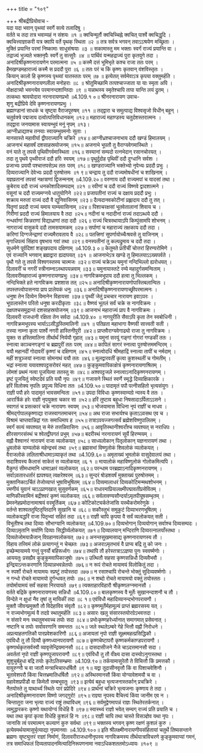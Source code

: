 +++
title = "१०९"

+++
श्रीबद्रीप्रियोवाच -  
यदा यदा भवान् पृथ्व्यां स्वर्गे सत्ये तलादिषु ।  
वर्तते च तदा तत्र भवाम्यहं न संशयः ॥१ ॥
क्वचिन्मूर्तौ क्वचिच्चिह्ने क्वचित् पार्श्वे क्वचिद्धृदि ।  
क्वचित्त्वाज्ञाकरी यत्र क्वापि वर्ते पृथक् स्थिता ॥२ ॥
तत्र सर्वत्र भगवन् तवाऽऽश्रयेण मच्छ्रिताः ।  
मुक्तिं प्रयान्ति परमां निष्कामाः साधुसंश्रयाः ॥३ ॥
सकामास्तु मम भक्ताः स्वर्गं राज्यं प्रयान्ति वा ।  
तद्राज्यं भुज्यते भक्तनृपैः स्वर्गे तु सत्सुरैः ॥४ ॥
पार्थिवं यन्महद्राज्यं पुरा कृतयुगे तदा ।  
अनादिश्रीकृष्णनारायणेन परमात्मना ॥५ ॥
कस्मै दत्तं भूमिभृते कश्च राजा ततः परम् ।  
हैमखण्डमहाराज्यं कस्मै स प्रददौ पुरा ॥६ ॥
ततः परं च किं कृष्णः कृतवान् वंशविस्तृतः ।  
कियान् कालो हि कृष्णस्य पृथ्व्यां यातस्ततः परम् ॥७ ॥
इत्येतत् सर्वमेवाऽत्र कृपया वक्तुमर्हति ।  
अनादिश्रीकृष्णनारायणलीला मनोहराः ॥८ ॥
श्रोतुमिच्छामि तत्पश्चाज्जाता या याः स्मृता अपि ।  
मोक्षदात्र्यो भवन्त्येव परमानन्दशान्तिदाः ॥९ ॥
यन्नाथस्य स्मृतेश्चापि तापा यान्ति लयं द्रुतम् ।  
तत्कथाः श्रावयोदारा नरनारायणप्रभो ॥4.109.१ ०॥
श्रीनरनारायण उवाच-  
शृणु बद्रीप्रिये देवि कृष्णनारायणप्रभुः ।  
ब्रह्माण्डानां साधकं च सृष्ट्वा वैराजपूरुषम् ॥११ ॥
तद्द्वारा च समुत्पाद्य विश्वसृजो विधीन् बहून् ।  
चतुर्वक्त्रे पद्मजाय दत्वोत्पत्तिविधानकम् ॥१२॥
महाराज्यं महाण्डस्य चतुर्दशस्तरात्मनः ।  
तद्द्वारा जनयामास स्वायम्भुवं मनुं नृपम् ॥१३।  
आग्नीध्राद्याश्च तनयाः स्वायम्भुवमनोः सुताः ।  
मानसास्ते महावीर्या द्वीपराज्यानि चक्रिरे ॥१४॥
आग्नीध्रश्चाजनाभाय ददौ खण्डं हिमालयम् ।  
आजनाभं महावर्षं दशसाहस्रयोजनम् ॥१५॥
अजनाभे भूपतौ तु वैराग्यवेगमास्थिते ।  
वनं याते तु तपसे पृथिवीगर्वमास्थिता ॥१६॥
सस्यानां सम्पदो रत्नभेदान् रसानचोरयत् ।  
तदा तु पृथवे पृथ्वीराजं ददौ हरिः स्वयम् ॥१७॥
पृथुर्दुदोह पृथिवीं ददौ दुग्धानि सर्वशः ।  
प्रजाभ्यः प्रययौ पश्चात्तपसेऽथ ततः परम् ॥१८॥
खण्डराज्यानि भक्तेभ्यो नृपेभ्यः प्रददौ प्रभुः ।  
दिव्यराज्यानि देवेभ्यः प्रददौ पुरुषोत्तमः ॥१ ९॥
चन्द्राय तु ददौ राज्यमोषधीनां च शाखिनाम् ।  
यज्ञव्रतानां तपसां नक्षत्राणां द्विजन्मनाम् ॥4.109.२०॥
वरुणाय ददौ राज्यमपां च यादसां तथा ।  
कुबेराय ददौ राज्यं धनकोशादिसम्पदाम् ॥२१ ॥
रवीणां च ददौ राज्यं विष्णवे द्वादशात्मने ।  
वसूनां च ददौ राज्यमग्नये धातुयोगिने ॥२२॥
प्रजापतीनां राज्यं च दक्षाय प्रददौ प्रभुः ।  
शक्राय मरुतां राज्यं ददौ वै द्युनिवासिनम् ॥२३॥
दैत्यदानवकोटीनां प्रह्लादाय ददौ तु तत् ।  
पितॄणां प्रददौ राज्यं यमाय याम्यवासिनाम् ॥२४॥
पिशाचरक्षसां भूतवेतालानां शिवाय च ।  
गिरीणां प्रददौ राज्यं हिमालयाय वै तदा ॥२५॥
नदीनां च नदादीनां राज्यं तदाऽब्धये ददौ ।  
गन्धर्वाणां किन्नराणां विद्याध्राणां तदा ददौ ॥२६॥
राज्यं चित्ररथायाऽपि किम्पुंसामपि शोभनम् ।  
नागराज्यं वासुकये ददौ तामसयामकम् ॥२७॥
सर्पाणां च महाराज्यं तक्षकाय ददौ तदा ।  
करिणां दिग्गजेन्द्राणां राज्यमैरावताय वै ॥२८॥
पतत्त्रिणां सुपर्णायोच्चैःश्रवसे तु वाजिनाम् ।  
मृगाधिपत्यं सिंहाय वृषभाय गवां तथा ॥२९॥
वनस्पतीनां तु कल्पद्रुमाय च ददौ तदा ।  
सुधर्मणे पूर्वदिशां शङ्खपदाय दक्षिणाम् ॥4.109.३ ०॥
केतुमते प्रतीचीं चोत्तरां हिरण्यरोमिणे ।  
एवं राज्यानि भगवान् ब्रह्मद्वारा ह्यदापयत् ॥३१ ॥
आजनाभेऽत्र खण्डे तु हिमालयाऽऽख्यपर्वते ।  
पृथौ गते तु तपसे विश्वगस्तस्य चात्मजः ॥३२॥
राज्यं चक्रेऽथ यमुनां नन्दिभिल्लो ह्यरोधयत् ।  
दिलावरीं च नगरीं स्त्रीनाम्नाऽस्थापयन्नवाम् ॥३३॥
यमुनायास्तटे रम्ये महादुर्गसमन्विताम् ।  
दिलावरीमहाराज्यं कृष्णनारायणप्रभुः ॥३४॥
नागविक्रमभूपाय ददौ हत्वा तु भिल्लकम् ।  
नन्दिभिक्ले हते नागविक्रमः प्रशशास तत् ॥२५॥
अनादिश्रीकृष्णनारायणोपास्तिबलान्वितः ।  
तपस्तप्त्वोपासनया प्राप प्रालेयकं धनुः ॥३६॥
अनादिश्रीकृष्णनारायणाच्छ्रीपरमात्मनः ।  
धनुषा तेन दिव्येन विमानेन विहायसा ॥३७॥
पृथ्वीं जेतुं प्रचचार नारायण इवाऽपरः ।  
भूपालास्तेन परितो धनुषा करदीकृताः ॥३८॥
वैष्णवं भूतलं सर्वं चक्रे स नागविक्रमः ।  
दक्षपश्चसमुद्रान्तं दशसाहस्रयोजनम् ॥३९॥
आजनाभं महाराज्यं प्राप वै नागविक्रमः ।  
दिलावरी राजधानी रक्षिता तेन सर्वदा ॥4.109.४० ॥
नागपुरीति सैवाऽपि कृता तेन स्वबोधिनी ।  
नागविक्रमभूपस्य भार्याऽऽसीद्धस्तिमालिनी ॥४१ ॥
पतिव्रता महाभागा वैष्णवी सात्त्वती सती ।  
तस्या नाम्ना कृता पार्श्वे नगरी हास्तिनीपुरी ॥४२॥
प्राप्तवैराग्यवेगाढ्यो राजा तु नागविक्रमः ।  
युक्तः स हस्तिमालिना तीर्थार्थं निर्ययौ गृहात् ॥४३॥
यमुनां सरयूं गङ्गां गोगरां गण्डकीं ततः ।  
स्नात्वा काञ्चनगङ्गां च ब्रह्मपुरीं ततः परम् ॥४४॥
कापिलं सागरं स्नात्वा पुरुषोत्तममन्दिरम् ।  
ययौ महानदीं गोदावरीं कृष्णां च दक्षिणाम् ॥४५॥
स्नात्वोदधिं श्रीमहाद्रिं स्नात्वा तापीं च नर्मदाम् ।  
महीं शत्रुञ्जयां स्नात्वा सोमनाथं ययौ ततः ॥४६॥
मूलद्वारवतीं कृत्वा कुशस्थलीं च गोमतीम् ।  
भद्रां स्नात्वा ययावश्वपट्टसरोवरं महत् ॥४७॥
कुङ्कुमवापिकाक्षेत्रं कृष्णनारायणाश्रितम् ।  
लोमशं प्रथमं नत्वा पूजयित्वा ततस्तु सः ॥४८॥
अश्वपट्टजले स्नात्वाऽनादिकृष्णनरायणम् ।  
इष्टं पूजयितुं स्वेष्टदेवं प्रति ययौ नृपः ॥४९॥
गजासने स्थितं स्वर्णे स्मृद्धे दिव्याक्षिकारके ।  
हरिं विलोक्य नृपतिः प्रपूज्य विधिना ततः ॥4.109.५०॥
पादामृतं पपौ पत्नीसहितो भृत्यसंयुगः ।  
राज्ञी पपौ हरेः पादामृतं भावसमन्विता ॥५१॥
उपदा विविधाः कृष्णस्वाम्यग्रे न्यस्य वै ततः ।  
आरार्त्रिकं हरेः राज्ञी नृपयुक्ता चकार सा ॥५२॥
हरिं तुष्टाव बहुधा निषसादाऽर्पिताऽऽसने ।  
स्वागतं च प्रसत्कारं चक्रे नारायणः स्वयम् ॥५३॥
भोजयामास विधिना नृपं राज्ञीं च माधव ।  
श्रीमद्गोपालकृष्णाद्या राजस्वागतमाचरन् ॥५४॥
अथ राजा सभार्यश्च कृताऽऽवसथ एव च ।  
विश्रामं चाप्तवान्निद्रां गतः समाधिमाप ह ॥५५॥
तत्राऽपयज्जगत्सर्वं ब्रह्मेशविष्णुपालितम् ।  
स्वर्गं सत्यं व्यपश्यत् स मेरुं तत्तन्निवासिनः ॥५६॥
आवृतिस्थानीश्वराँश्च व्यपश्यत् स नराधिपः ।  
क्षीरसागरसंस्थं च श्वेतद्वीपगतं प्रभुम् ॥५७॥
बदरीस्थं नरनारायणं सूर्ये हिरण्मयम् ।  
वह्नौ वैश्वानरं नारायणं राजा व्यलोकयत् ॥५८॥
साध्यलोकान् पितृलोकान् यज्ञनारायणं तथा ।  
ध्रुवलोकं याम्यलोकं महेन्द्रभवं तथा ॥५९॥
ब्रह्मसभां विष्णुलोकं शिवलोकं व्यलोकयत् ।  
वैराजलोकं ललिताश्रीधामाऽव्याकृतं तथा ॥4.109.६०॥
अमृताख्यं भूमलोकं वासुदेवालयं तथा ।  
सदाशिवस्य कैलासं साकेतं स व्यलोकयत् ॥६ १ ॥
मायालोकं महाविष्णुलोकं गोलोकमित्यपि ।  
वैकुण्ठं सीमधामानि धामाऽक्षरं व्यलोकयत् ॥६२॥
परन्धाम परब्रह्माऽनादिकृष्णनरायणम् ।  
सर्वाऽवतारधर्तारं ह्यपश्यत् त्वक्षरेश्वरम् ॥६३॥
सुन्दरं षोडशवर्षं मुक्ताख्यं पुरुषोत्तमम् ।  
मुक्तानिकाऽर्चितं तेजोव्याप्तं भूषाविभूषितम् ॥६४॥
दिव्यमालाधरं दिव्यकोटिमन्मथशोभनम् ।  
रमणीयं युवानं चाऽऽप्राणखात् सुसुवर्णकम् ॥६५॥
राधारमाप्रियालक्ष्मीपद्मावतीप्रसेवितम् ।  
माणिकीस्वामिनं बद्रीश्वरं कृष्णं व्यलोकयत् ॥६६॥
सर्वलावण्यसौन्दर्याऽमृतपीयूषसम्भृतम् ।  
प्रेमस्नेहप्रमोदानामाश्रयं वरमूर्तिकम् ॥६७॥
कोटिकोट्यर्कतेजांसि यस्थैकरोमरेणुके ।  
वर्तन्ते शाश्वततुष्टितृप्तिदानि सुखानि च ॥६८॥
सकौस्तुभं समुकुटं दिव्याभरणभूषितम् ।  
व्यलोकयद्धरिं राजा पितृभ्यां सहितं तदा ॥६९॥
राज्ञी चापि कृपया वै सर्वं व्यलोकयत् सती ।  
विभूतीश्च तथा दिव्याः सौभाग्यानि व्यलोकयत् ॥4.109.७०॥
दिव्यभोगान् दिव्ययोगान् सर्वाश्च दिव्यसम्पदः ।  
दिव्याऽमृतानि सर्वाणि दिव्याः सिद्धीर्व्यलोकयत् ॥७१॥
दिव्यालयान् मन्दिराणि दिव्यरत्नालयाँस्तथा ।  
दिव्यतेजोमयान्नैजान् विग्रहानवलोकयत् ॥७२॥
अनन्तसुखमासाद्य कृष्णनारायणस्य तौ ।  
विहाय तत्त्विमं लोकं प्रत्यागन्तुं न चेच्छतः ॥७३॥
अजराऽमृतभावं वै प्राप्य बद्रि तु को जनः ।  
इच्छेन्मायामये गन्तुं पुनर्यो बहिरूर्ध्वगः ॥७४॥
तथापि तौ हरेस्तत्राऽऽज्ञया पुनः स्ववर्ष्मणोः ।  
आययतुः प्रसह्यैव कुङ्कुमवापिकाजुषोः ॥७५॥
उत्थितौ सहसा कृष्णसन्निधौ दिव्यवैभवौ ।  
इन्द्रियाऽन्तःकरणानि दिव्यान्नभवन्नेतयोः ॥७६॥
न रूपं रोचते मायामयं विलोकितुं तदा ।  
न स्पर्शो रोचते मायामयः स्प्रष्टुं तयोस्तदा ॥७७॥
न रसाश्चापि रोचन्ते भोक्तुं सुदिव्यवर्ष्मणोः ।  
न गन्धो रोचते मायामयो दुर्गन्धवत् तयोः ॥७८॥
न शब्दो रोचते मायामयो वक्तुं तयोस्ततः ।  
तयोर्मायामयं सर्वं सहसा निरयायते ॥७९॥
त्यक्ताहारविहारौ श्रीकृष्णलग्नमानसौ ।  
वर्तते बद्रिके कृष्णनारायणस्य सन्निधौ ॥4.109.८०॥
बालकृष्णस्य वै मूर्तेः सुखानन्दाशनौ च तौ ।  
विन्देते न क्षुधां नैव तृषां तु मायिकीं तदा ॥८ १॥
एवंविधौ महादिव्यानन्दभोगपरायणौ ।  
मुक्तौ जीवन्प्रमुक्तौ तौ विदेहाविव संवृतौ ॥८२॥
कृष्णमूर्तेर्महामूल्यं प्राप्तं ब्रह्मरसस्य यत् ।  
न राज्यभोगमूल्यं वै तदग्रे स्थातुमर्हति ॥८३॥
असारः खलु संसारस्तयोरग्रेऽभवत्तदा ।  
न संसारे मनः स्थातुमभवच्च तयोः सदा ॥८४॥
प्रभोःकृष्णहरेर्ध्यानात् समागमात् प्रसेवनात् ।  
नष्टानि च तयोः सर्वावरणानि समन्ततः ॥८५॥
जले स्थलेऽम्बरे गेहे भित्तौ वह्नौ निरोधने ।  
अप्रत्याहतगतिकौ पारप्रवेशकारिणौ ॥८६॥
अजायतां नृपो राज्ञी सूक्ष्ममहत्प्रसिद्धिकौ ।  
एवंविधौ तु तौ दिव्यौ कृष्णध्यानपरायणौ ॥८७॥
कृष्णचेष्टापरौ कृष्णकर्मकाण्डपरायणौ ।  
कृष्णार्थकृतसर्वस्वौ व्यावृत्तेन्द्रियमानसौ ॥८८॥
दासदासीजने नैजे चाऽदत्तमानसौ सदा ।  
अवर्ततां नृपो राज्ञी कृष्णपूजापरायणौ ॥८९॥
एवंविधौ तु तौ वीक्ष्य दासा दास्योऽनुगास्तथा ।  
शुशुचुर्बहुधा बद्रि तयोः कृतेऽतिसम्भ्रमाः ॥4.109.९०॥
तर्कयामासुरेतौ ते विचित्तौ किं प्रमत्तकौ ।  
वायुरुग्णौ च वा जातौ मन्त्राभिचारधर्षितौ ॥९ १॥
यद्वा तूदासीनवृत्तौ किं वा पिशाचवेशिनौ ।  
भूतावेशपरौ किंवा चित्तभ्रमातिधर्षितौ ॥९२॥
अस्थिरमानसौ किंवा योग्यावेशमयौ च वा ।  
ग्रहावेशप्रपीडौ वा किमेतौ सम्बभूवतुः ॥९३॥
इत्येवं बहुधा भृत्यजनास्तर्कान् प्रचक्रिरे ।  
नैतयोस्ते तु याथार्थ्यं स्थितेः पारं प्रप्रेदिरे ॥९४॥
प्रार्थनां चक्रिरे भृत्यजनाः कृष्णाय ते तदा ।  
अनादिश्रीकृष्णनारायण विष्णो जगद्गुरो! ॥९५॥
राज्ञ्या नृपस्य वैचित्त्यं किंवा जानीम एव न ।  
चिन्तातुरा जना भृत्या राज्यं राष्ट्रं तथाविधम् ॥९६॥
सर्वमुद्वेगमापन्नं राज्ञः स्थितेरतर्कनात् ।  
त्वमुद्धारकरः कृष्णो यथायोग्यं विधेहि वै ॥९७॥
स्वास्थ्यं राज्ञो भवेत् सम्यग् राज्यं प्रति प्रयाति च ।  
यथा तथा कृपां कृत्वा विधेहि कुशलं हि नः ॥९८॥
राज्ञी चापि तथा चास्ते विसञ्ज्ञेव यथा नृपः ।  
जानासि त्वं परमात्मन् कल्याणं कुरु सर्वथा ॥९९॥
भक्तस्य भगवन् कृष्ण रक्षणं कुशलं कुरु ।  
इत्येवमर्थयामासुर्भृत्याद्या नृपमानवाः ॥4.109.१००॥
इति श्रीलक्ष्मीनारायणीयसंहितायां चतुर्थे तिष्यसन्ताने ब्रह्मणः सृष्ट्युत्तरं राज्ञां निर्माणं, दिलावरीराजधानीनृपस्य नागविक्रमस्य तीर्थयात्राविचरणे कुङ्कुमवाप्यां गमनं, तत्र समाधिफलं दिव्यतापादनमित्यादिनिरूपणनामा नवाऽधिकशततमोऽध्यायः ॥१०९ ॥
    
    
